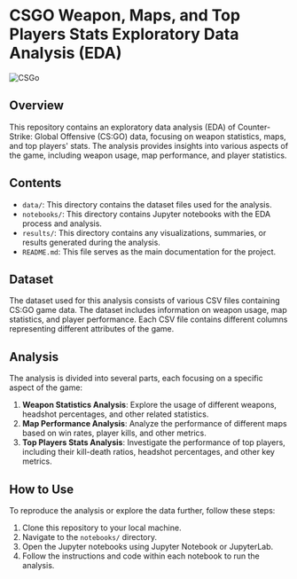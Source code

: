 # CSGO Weapon, Maps, and Top Players Stats Exploratory Data Analysis (EDA)
![CSGo](https://github.com/vikas1306v/CSGO-Weapon-Maps-TopPlayers-Stats-EDA/assets/99089201/ac89de50-bf6c-417d-9fd2-161b3ceb58f0)

## Overview

This repository contains an exploratory data analysis (EDA) of Counter-Strike: Global Offensive (CS:GO) data, focusing on weapon statistics, maps, and top players' stats. The analysis provides insights into various aspects of the game, including weapon usage, map performance, and player statistics.

## Contents

- `data/`: This directory contains the dataset files used for the analysis.
- `notebooks/`: This directory contains Jupyter notebooks with the EDA process and analysis.
- `results/`: This directory contains any visualizations, summaries, or results generated during the analysis.
- `README.md`: This file serves as the main documentation for the project.

## Dataset

The dataset used for this analysis consists of various CSV files containing CS:GO game data. The dataset includes information on weapon usage, map statistics, and player performance. Each CSV file contains different columns representing different attributes of the game.

## Analysis

The analysis is divided into several parts, each focusing on a specific aspect of the game:

1. **Weapon Statistics Analysis**: Explore the usage of different weapons, headshot percentages, and other related statistics.
2. **Map Performance Analysis**: Analyze the performance of different maps based on win rates, player kills, and other metrics.
3. **Top Players Stats Analysis**: Investigate the performance of top players, including their kill-death ratios, headshot percentages, and other key metrics.

## How to Use

To reproduce the analysis or explore the data further, follow these steps:

1. Clone this repository to your local machine.
2. Navigate to the `notebooks/` directory.
3. Open the Jupyter notebooks using Jupyter Notebook or JupyterLab.
4. Follow the instructions and code within each notebook to run the analysis.
